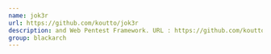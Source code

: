 ```yaml
---
name: jok3r
url: https://github.com/koutto/jok3r
description: and Web Pentest Framework. URL : https://github.com/koutto/jok3r Groups : blackarch blackarch-webapp blackarch-scanner blackarch-fuzzer blackarch-networking
group: blackarch
---
```


